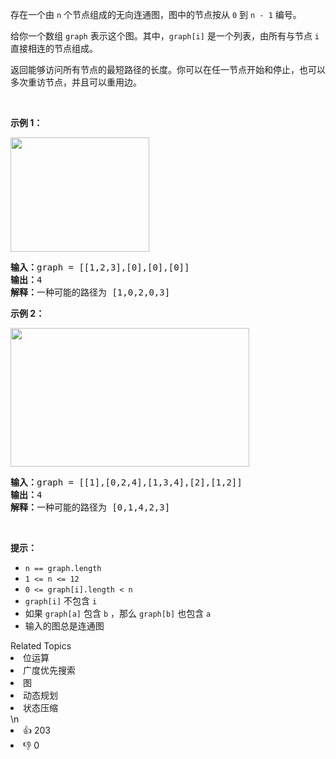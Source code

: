 <p>存在一个由 <code>n</code> 个节点组成的无向连通图，图中的节点按从 <code>0</code> 到 <code>n - 1</code> 编号。</p>

<p>给你一个数组 <code>graph</code> 表示这个图。其中，<code>graph[i]</code> 是一个列表，由所有与节点 <code>i</code> 直接相连的节点组成。</p>

<p>返回能够访问所有节点的最短路径的长度。你可以在任一节点开始和停止，也可以多次重访节点，并且可以重用边。</p>

<p>&nbsp;</p>

<ol>
</ol>

<p><strong>示例 1：</strong></p>
<img alt="" src="https://assets.leetcode.com/uploads/2021/05/12/shortest1-graph.jpg" style="width: 222px; height: 183px;" />
<pre>
<strong>输入：</strong>graph = [[1,2,3],[0],[0],[0]]
<strong>输出：</strong>4
<strong>解释：</strong>一种可能的路径为 [1,0,2,0,3]</pre>

<p><strong>示例 2：</strong></p>

<p><img alt="" src="https://assets.leetcode.com/uploads/2021/05/12/shortest2-graph.jpg" style="width: 382px; height: 222px;" /></p>

<pre>
<strong>输入：</strong>graph = [[1],[0,2,4],[1,3,4],[2],[1,2]]
<strong>输出：</strong>4
<strong>解释：</strong>一种可能的路径为 [0,1,4,2,3]
</pre>

<p>&nbsp;</p>

<p><strong>提示：</strong></p>

<ul>
	<li><code>n == graph.length</code></li>
	<li><code>1 &lt;= n &lt;= 12</code></li>
	<li><code>0 &lt;= graph[i].length &lt;&nbsp;n</code></li>
	<li><code>graph[i]</code> 不包含 <code>i</code></li>
	<li>如果 <code>graph[a]</code> 包含 <code>b</code> ，那么 <code>graph[b]</code> 也包含 <code>a</code></li>
	<li>输入的图总是连通图</li>
</ul>
<div><div>Related Topics</div><div><li>位运算</li><li>广度优先搜索</li><li>图</li><li>动态规划</li><li>状态压缩</li></div></div>\n<div><li>👍 203</li><li>👎 0</li></div>